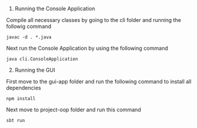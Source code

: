 1. Running the Console Application

Compile all necessary classes by going to the cli folder and running the followig command

	javac -d . *.java

Next run the Console Application by using the following command

	java cli.ConsoleApplication



2. Running the GUI

First move to the gui-app folder and run the following command to install all dependencies

	npm install

Next move to project-oop folder and run this command

	sbt run

